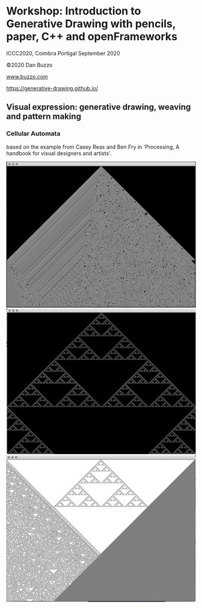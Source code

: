 # Workshop: Introduction to Generative Drawing with pencils, paper, C++ and openFrameworks
ICCC2020, Coimbra Portigal September 2020
 
 ©2020 Dan Buzzo
 
 www.buzzo.com
 
 https://generative-drawing.github.io/

## Visual expression: generative drawing, weaving and pattern making

### Cellular Automata
based on the example from Casey Reas and Ben Fry in 'Processing, A handbook for visual designers and artists'.



![screenshot](screenshot-CA.png)
![screenshot](screenshot-CA2.png)
![screenshot](screenshot-CA3.png)

